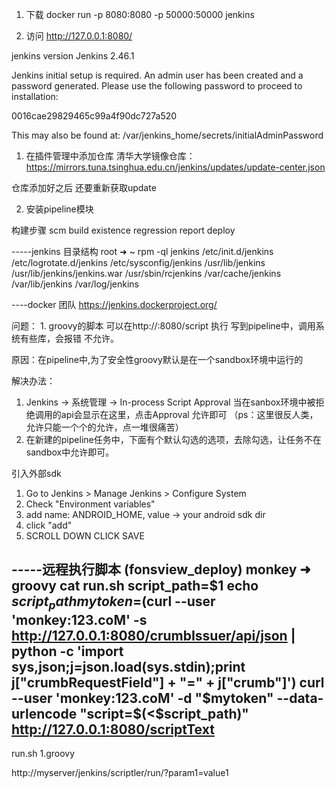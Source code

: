 1. 下载
docker run -p 8080:8080 -p 50000:50000 jenkins

2. 访问 
http://127.0.0.1:8080/


jenkins version
Jenkins 2.46.1


Jenkins initial setup is required. An admin user has been created and a password generated.
Please use the following password to proceed to installation:

0016cae29829465c99a4f90dc727a520

This may also be found at: /var/jenkins_home/secrets/initialAdminPassword

1. 在插件管理中添加仓库
清华大学镜像仓库：
https://mirrors.tuna.tsinghua.edu.cn/jenkins/updates/update-center.json

仓库添加好之后 还要重新获取update

2. 安装pipeline模块

构建步骤
scm	build	existence	regression	report	deploy




-----jenkins 目录结构
root ➜  ~ rpm -ql jenkins
/etc/init.d/jenkins
/etc/logrotate.d/jenkins
/etc/sysconfig/jenkins
/usr/lib/jenkins
/usr/lib/jenkins/jenkins.war
/usr/sbin/rcjenkins
/var/cache/jenkins
/var/lib/jenkins
/var/log/jenkins


----docker 团队
https://jenkins.dockerproject.org/



问题：
1.
groovy的脚本 可以在http://<jenkins>:8080/script 执行
写到pipeline中，调用系统有些库，会报错 不允许。

原因：在pipeline中,为了安全性groovy默认是在一个sandbox环境中运行的

解决办法：
1. Jenkins -> 系统管理 -> In-process Script Approval 当在sanbox环境中被拒绝调用的api会显示在这里，点击Approval 允许即可  （ps：这里很反人类，允许只能一个个的允许，点一堆很痛苦）
2. 在新建的pipeline任务中，下面有个默认勾选的选项，去除勾选，让任务不在sandbox中允许即可。


引入外部sdk
1. Go to Jenkins > Manage Jenkins > Configure System
2. Check "Environment variables"
3. add name: ANDROID_HOME, value -> your android sdk dir
4. click "add"
5. SCROLL DOWN CLICK SAVE


-----远程执行脚本
(fonsview_deploy) monkey ➜  groovy cat run.sh 
script_path=$1
echo $script_path
mytoken=$(curl --user 'monkey:123.coM' -s http://127.0.0.1:8080/crumbIssuer/api/json | python -c 'import sys,json;j=json.load(sys.stdin);print j["crumbRequestField"] + "=" + j["crumb"]')
curl --user 'monkey:123.coM' -d "$mytoken" --data-urlencode "script=$(<$script_path)" http://127.0.0.1:8080/scriptText
---
run.sh 1.groovy

http://myserver/jenkins/scriptler/run/<yourScriptId>?param1=value1